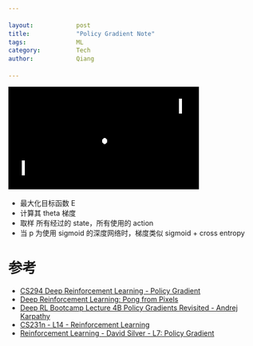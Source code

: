 ```yaml
---

layout:            post  
title:             "Policy Gradient Note"  
tags:              ML
category:          Tech  
author:            Qiang  

---
```


![policy](img/pong.png)  

- 最大化目标函数 E
- 计算其 theta 梯度
- 取样 所有经过的 state，所有使用的 action
- 当 p 为使用 sigmoid 的深度网络时，梯度类似 sigmoid + cross entropy

# 参考
- [CS294 Deep Reinforcement Learning - Policy Gradient](http://rll.berkeley.edu/deeprlcourse/f17docs/lecture_4_policy_gradient.pdf)
- [Deep Reinforcement Learning: Pong from Pixels](http://karpathy.github.io/2016/05/31/rl/)
- [Deep RL Bootcamp Lecture 4B Policy Gradients Revisited - Andrej Karpathy](https://www.youtube.com/watch?v=tqrcjHuNdmQ)
- [CS231n - L14 - Reinforcement Learning](http://cs231n.stanford.edu/slides/2017/cs231n_2017_lecture14.pdf)
- [Reinforcement Learning - David Silver - L7: Policy Gradient](http://www0.cs.ucl.ac.uk/staff/D.Silver/web/Teaching_files/pg.pdf)
